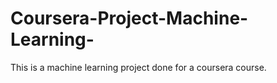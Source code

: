 # Coursera-Project-Machine-Learning-
This is a machine learning project done for a coursera course.
